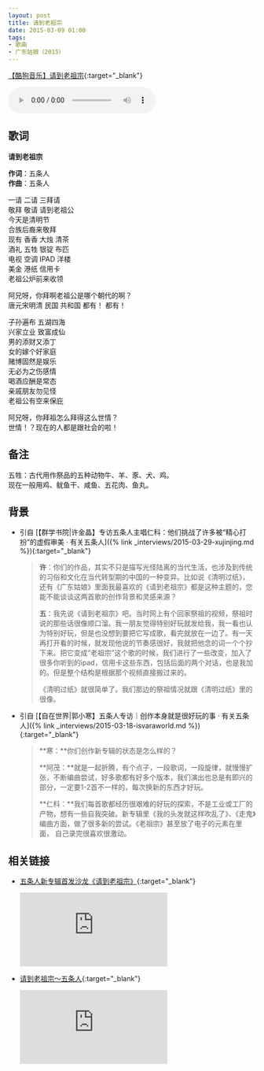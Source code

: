 ```yaml
---
layout: post
title: 请到老祖宗
date: 2015-03-09 01:00
tags:
- 歌曲
- 广东姑娘（2015）
---
```


[【酷狗音乐】请到老祖宗](https://www.kugou.com/song/#hash=03FD54DF2F1102D9331A1EC13E8DCACD&album_id=977483){:target="_blank"}

<audio controls loop  src="https://onedrive.gimhoy.com/1drv/aHR0cHM6Ly8xZHJ2Lm1zL3UvcyFBbXVjeFU4NF9vc3NoQ0M2TGpHeVp5Rzgxd3lt.wav">
您的浏览器不支持 audio 标签。
</audio>

## 歌词

**请到老祖宗**

**作词**：五条人  
**作曲**：五条人

一请 二请 三拜请  
敬拜 敬请 请到老祖公  
今天是清明节  
合族后裔来敬拜  
现有 香香 大烛 清茶  
酒礼 五牲 银锭 布匹  
电视 空调 IPAD 洋楼  
美金 港纸 信用卡  
老祖公炉前来收领

阿兄呀，你拜啊老祖公是哪个朝代的啊？  
唐元宋明清 民国 共和国 都有！ 都有！

子孙遍布 五湖四海  
兴家立业 致富成仙  
男的添财又添丁  
女的嫁个好家庭  
赌博固然是娱乐  
无必为之伤感情  
喝酒应酬是常态  
亲戚朋友勿见怪  
老祖公有空来保庇

阿兄呀，你拜祖怎么拜得这么世情？  
世情！？现在的人都是跟社会的啦！

## 备注

五牲：古代用作祭品的五种动物牛、羊、豕、犬、鸡。  
现在一般用鸡、鱿鱼干、咸鱼、五花肉、鱼丸。

## 背景

* 引自 [【群学书院\|许金晶】专访五条人主唱仁科：他们挑战了许多被“精心打扮”的虚假审美 · 有关五条人]({% link _interviews/2015-03-29-xujinjing.md %}){:target="_blank"}

  > **许**：你们的作品，其实不只是描写光怪陆离的当代生活，也涉及到传统的习俗和文化在当代转型期的中国的一种变异。比如说《清明过纸》，还有《广东姑娘》里面我最喜欢的《请到老祖宗》都是这种主题的，您能不能谈谈这两首歌的创作背景和灵感来源？
  > 
  > **五**：我先说《请到老祖宗》吧。当时网上有个回家祭祖的视频，祭祖时说的那些话很像顺口溜。我一朋友觉得特别好玩就发给我，我一看也认为特别好玩，但是也没想到要把它写成歌，看完就放在一边了。有一天再打开看的时候，就发现他说的节奏感很好，我就把他念的词一个个抄下来。把它变成“老祖宗”这个歌的时候，我们进行了一些改变，加入了很多你听到的ipad，信用卡这些东西，包括后面的两个对话，也是我加的。但是整个结构是根据那个视频直接搬过来的。
  > 
  > 《清明过纸》就很简单了。我们那边的祭祖情况就跟《清明过纸》里的很像。

* 引自 [【自在世界\|郭小寒】五条人专访｜创作本身就是很好玩的事 · 有关五条人]({% link _interviews/2015-03-18-isvaraworld.md %}){:target="_blank"}

  > **寒：**你们创作新专辑的状态是怎么样的？
  > 
  > **阿茂：**就是一起折腾，有个点子，一段歌词，一段旋律，就慢慢扩张，不断编曲尝试，好多歌都有好多个版本，我们演出也总是有即兴的部分，一定要1-2首不一样的，每次换新的东西才好玩。
  > 
  > **仁科：**我们每首歌都经历很艰难的好玩的探索，不是工业或工厂的产物，想有一些自我突破。新专辑里《我的头发就这样吹乱了》、《走鬼》编曲方面，做了很多新的尝试。《老祖宗》甚至放了电子的元素在里面， 自己录完很喜欢很激动。

## 相关链接

- [五条人新专辑首发沙龙《请到老祖宗》](https://v.youku.com/v_show/id_XOTIyMzYyODY4.html?spm=a2h0c.8166622.PhoneSokuUgc_2.dtitle){:target="_blank"}

  <div class="iframe-container"><iframe class="responsive-iframe" src='https://player.youku.com/embed/XOTIyMzYyODY4' frameborder="no" allowfullscreen="true"></iframe></div>

- [请到老祖宗～五条人](https://v.qq.com/x/page/s0389gf7tjs.html?spm=a2h0c.8166622.PhoneSokuUgc_4.dtitle){:target="_blank"}

  <div class="iframe-container"><iframe class="responsive-iframe" src='https://v.qq.com/txp/iframe/player.html?vid=s0389gf7tjs' frameborder="no" allowfullscreen="true"></iframe></div>
  